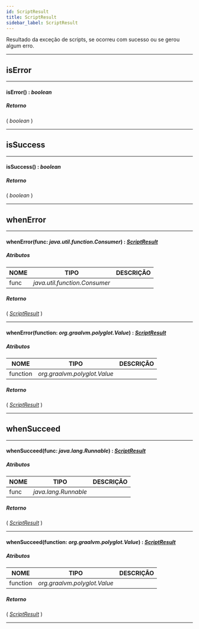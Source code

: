 ```yaml
---
id: ScriptResult
title: ScriptResult
sidebar_label: ScriptResult
---
```


Resultado da exceção de scripts, se ocorreu com sucesso ou se gerou algum erro.

---

## isError

---

#### isError() : _boolean_
##### Retorno

( _boolean_ )


---

## isSuccess

---

#### isSuccess() : _boolean_
##### Retorno

( _boolean_ )


---

## whenError

---

#### whenError(func: _java.util.function.Consumer_) : _[ScriptResult](../../objects/ScriptResult)_
##### Atributos

| NOME | TIPO | DESCRIÇÃO |
|---|---|---|
| func | _java.util.function.Consumer_ |   |

##### Retorno

( _[ScriptResult](../../objects/ScriptResult)_ )


---

#### whenError(function: _org.graalvm.polyglot.Value_) : _[ScriptResult](../../objects/ScriptResult)_
##### Atributos

| NOME | TIPO | DESCRIÇÃO |
|---|---|---|
| function | _org.graalvm.polyglot.Value_ |   |

##### Retorno

( _[ScriptResult](../../objects/ScriptResult)_ )


---

## whenSucceed

---

#### whenSucceed(func: _java.lang.Runnable_) : _[ScriptResult](../../objects/ScriptResult)_
##### Atributos

| NOME | TIPO | DESCRIÇÃO |
|---|---|---|
| func | _java.lang.Runnable_ |   |

##### Retorno

( _[ScriptResult](../../objects/ScriptResult)_ )


---

#### whenSucceed(function: _org.graalvm.polyglot.Value_) : _[ScriptResult](../../objects/ScriptResult)_
##### Atributos

| NOME | TIPO | DESCRIÇÃO |
|---|---|---|
| function | _org.graalvm.polyglot.Value_ |   |

##### Retorno

( _[ScriptResult](../../objects/ScriptResult)_ )


---

